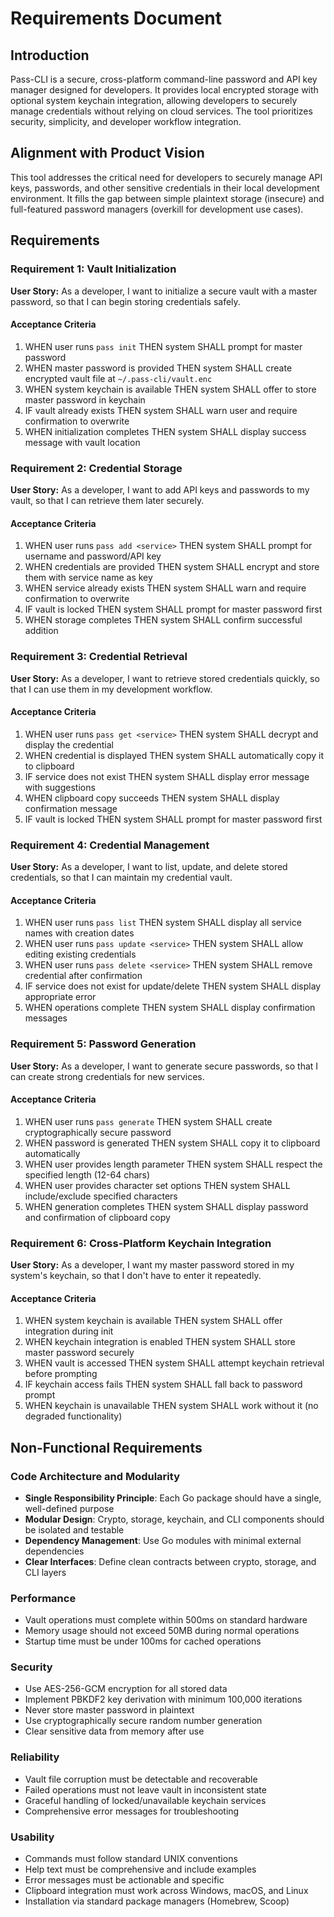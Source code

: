 # Requirements Document

## Introduction

Pass-CLI is a secure, cross-platform command-line password and API key manager designed for developers. It provides local encrypted storage with optional system keychain integration, allowing developers to securely manage credentials without relying on cloud services. The tool prioritizes security, simplicity, and developer workflow integration.

## Alignment with Product Vision

This tool addresses the critical need for developers to securely manage API keys, passwords, and other sensitive credentials in their local development environment. It fills the gap between simple plaintext storage (insecure) and full-featured password managers (overkill for development use cases).

## Requirements

### Requirement 1: Vault Initialization

**User Story:** As a developer, I want to initialize a secure vault with a master password, so that I can begin storing credentials safely.

#### Acceptance Criteria

1. WHEN user runs `pass init` THEN system SHALL prompt for master password
2. WHEN master password is provided THEN system SHALL create encrypted vault file at `~/.pass-cli/vault.enc`
3. WHEN system keychain is available THEN system SHALL offer to store master password in keychain
4. IF vault already exists THEN system SHALL warn user and require confirmation to overwrite
5. WHEN initialization completes THEN system SHALL display success message with vault location

### Requirement 2: Credential Storage

**User Story:** As a developer, I want to add API keys and passwords to my vault, so that I can retrieve them later securely.

#### Acceptance Criteria

1. WHEN user runs `pass add <service>` THEN system SHALL prompt for username and password/API key
2. WHEN credentials are provided THEN system SHALL encrypt and store them with service name as key
3. WHEN service already exists THEN system SHALL warn and require confirmation to overwrite
4. IF vault is locked THEN system SHALL prompt for master password first
5. WHEN storage completes THEN system SHALL confirm successful addition

### Requirement 3: Credential Retrieval

**User Story:** As a developer, I want to retrieve stored credentials quickly, so that I can use them in my development workflow.

#### Acceptance Criteria

1. WHEN user runs `pass get <service>` THEN system SHALL decrypt and display the credential
2. WHEN credential is displayed THEN system SHALL automatically copy it to clipboard
3. IF service does not exist THEN system SHALL display error message with suggestions
4. WHEN clipboard copy succeeds THEN system SHALL display confirmation message
5. IF vault is locked THEN system SHALL prompt for master password first

### Requirement 4: Credential Management

**User Story:** As a developer, I want to list, update, and delete stored credentials, so that I can maintain my credential vault.

#### Acceptance Criteria

1. WHEN user runs `pass list` THEN system SHALL display all service names with creation dates
2. WHEN user runs `pass update <service>` THEN system SHALL allow editing existing credentials
3. WHEN user runs `pass delete <service>` THEN system SHALL remove credential after confirmation
4. IF service does not exist for update/delete THEN system SHALL display appropriate error
5. WHEN operations complete THEN system SHALL display confirmation messages

### Requirement 5: Password Generation

**User Story:** As a developer, I want to generate secure passwords, so that I can create strong credentials for new services.

#### Acceptance Criteria

1. WHEN user runs `pass generate` THEN system SHALL create cryptographically secure password
2. WHEN password is generated THEN system SHALL copy it to clipboard automatically
3. WHEN user provides length parameter THEN system SHALL respect the specified length (12-64 chars)
4. WHEN user provides character set options THEN system SHALL include/exclude specified characters
5. WHEN generation completes THEN system SHALL display password and confirmation of clipboard copy

### Requirement 6: Cross-Platform Keychain Integration

**User Story:** As a developer, I want my master password stored in my system's keychain, so that I don't have to enter it repeatedly.

#### Acceptance Criteria

1. WHEN system keychain is available THEN system SHALL offer integration during init
2. WHEN keychain integration is enabled THEN system SHALL store master password securely
3. WHEN vault is accessed THEN system SHALL attempt keychain retrieval before prompting
4. IF keychain access fails THEN system SHALL fall back to password prompt
5. WHEN keychain is unavailable THEN system SHALL work without it (no degraded functionality)

## Non-Functional Requirements

### Code Architecture and Modularity
- **Single Responsibility Principle**: Each Go package should have a single, well-defined purpose
- **Modular Design**: Crypto, storage, keychain, and CLI components should be isolated and testable
- **Dependency Management**: Use Go modules with minimal external dependencies
- **Clear Interfaces**: Define clean contracts between crypto, storage, and CLI layers

### Performance
- Vault operations must complete within 500ms on standard hardware
- Memory usage should not exceed 50MB during normal operations
- Startup time must be under 100ms for cached operations

### Security
- Use AES-256-GCM encryption for all stored data
- Implement PBKDF2 key derivation with minimum 100,000 iterations
- Never store master password in plaintext
- Use cryptographically secure random number generation
- Clear sensitive data from memory after use

### Reliability
- Vault file corruption must be detectable and recoverable
- Failed operations must not leave vault in inconsistent state
- Graceful handling of locked/unavailable keychain services
- Comprehensive error messages for troubleshooting

### Usability
- Commands must follow standard UNIX conventions
- Help text must be comprehensive and include examples
- Error messages must be actionable and specific
- Clipboard integration must work across Windows, macOS, and Linux
- Installation via standard package managers (Homebrew, Scoop)
